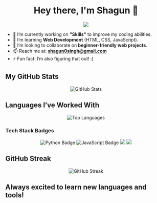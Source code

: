 <h1 align="center">Hey there, I'm Shagun 👋</h1>

<p align="center">
  <img src="https://media.giphy.com/media/v1.Y2lkPTc5MGI3NjExZHpsNGU4MnJ4dzhqMnVxOHZ6emt4MjdzcmZ5d3V6c3NpYnZtcmhuOCZlcD12MV9naWZzX3NlYXJjaCZjdD1n/2IudUHdI075HL02Pkk/giphy.gif" />
</p>

- 🔭 I’m currently working on **"Skills"** to improve my coding abilities.
- 🌱 I’m learning **Web Development** (HTML, CSS, JavaScript).
- 👯 I’m looking to collaborate on **beginner-friendly web projects**.
- 📫 Reach me at: **shagun0singh@gmail.com**
- ⚡ Fun fact: I’m also figuring that out! :)

## My GitHub Stats
<p align="center">
  <img src="https://github-readme-stats.vercel.app/api?username=shagun0singh&show_icons=true&theme=radical" alt="GitHub Stats" />
</p>

## Languages I’ve Worked With
<p align="center">
  <img src="https://github-readme-stats.vercel.app/api/top-langs/?username=shagun0singh&layout=compact&theme=dracula" alt="Top Languages" />
</p>

### Tech Stack Badges
<p align="center">
  <img src="https://img.shields.io/badge/Python-3776AB?style=for-the-badge&logo=python&logoColor=white" alt="Python Badge" />
  <img src="https://img.shields.io/badge/JavaScript-F7DF1E?style=for-the-badge&logo=javascript&logoColor=black" alt="JavaScript Badge" />
  <img src="https://img.shields.io/badge/HTML5-E34F26?style=for-the-badge&logo=html5&logoColor=white"/>
  <img src="https://img.shields.io/badge/CSS3-1572B6?style=for-the-badge&logo=css3&logoColor=white" />
</p>

## GitHub Streak
<p align="center">
  <img src="https://github-readme-streak-stats.herokuapp.com/?user=shagun0singh&theme=dark" alt="GitHub Streak" />
</p>


## Always excited to learn new languages and tools! 
